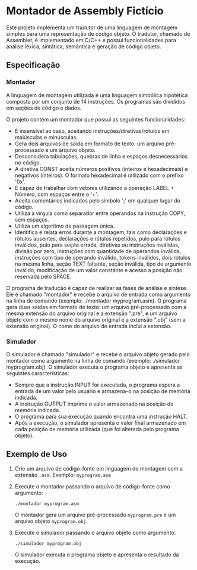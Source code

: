 # Montador de Assembly Fictício

Este projeto implementa um tradutor de uma linguagem de montagem simples para uma representação de código objeto. O tradutor, chamado de Assembler, é implementado em C/C++ e possui funcionalidades para análise léxica, sintática, semântica e geração de código objeto.

## Especificação

### Montador

A linguagem de montagem utilizada é uma linguagem simbólica hipotética composta por um conjunto de 14 instruções. Os programas são divididos em seções de código e dados.

O projeto contém um montador que possui as seguintes funcionalidades:

- É insensível ao caso, aceitando instruções/diretivas/rótulos em maiúsculas e minúsculas.
- Gera dois arquivos de saída em formato de texto: um arquivo pré-processado e um arquivo objeto.
- Desconsidera tabulações, quebras de linha e espaços desnecessários no código.
- A diretiva CONST aceita números positivos (inteiros e hexadecimais) e negativos (inteiros). O formato hexadecimal é utilizado com o prefixo '0x'.
- É capaz de trabalhar com vetores utilizando a operação LABEL + Número, com espaços entre o '+'.
- Aceita comentários indicados pelo símbolo ';' em qualquer lugar do código.
- Utiliza a vírgula como separador entre operandos na instrução COPY, sem espaços.
- Utiliza um algoritmo de passagem única.
- Identifica e relata erros durante a montagem, tais como declarações e rótulos ausentes, declarações e rótulos repetidos, pulo para rótulos inválidos, pulo para seção errada, diretivas ou instruções inválidas, divisão por zero, instruções com quantidade de operandos inválida, instruções com tipo de operando inválido, tokens inválidos, dois rótulos na mesma linha, seção TEXT faltante, seção inválida, tipo de argumento inválido, modificação de um valor constante e acesso a posição não reservada pelo SPACE.

O programa de tradução é capaz de realizar as fases de análise e síntese. Ele é chamado "montador" e recebe o arquivo de entrada como argumento na linha de comando (exemplo: ./montador myprogram.asm). O programa gera duas saídas em formato de texto: um arquivo pré-processado com a mesma extensão do arquivo original e a extensão ".pre", e um arquivo objeto com o mesmo nome do arquivo original e a extensão ".obj" (sem a extensão original). O nome do arquivo de entrada inclui a extensão.

### Simulador

O simulador é chamado "simulador" e recebe o arquivo objeto gerado pelo montador como argumento na linha de comando (exemplo: ./simulador myprogram.obj). O simulador executa o programa objeto e apresenta as seguintes características:

- Sempre que a instrução INPUT for executada, o programa espera a entrada de um valor pelo usuário e armazena-o na posição de memória indicada.
- A instrução OUTPUT imprime o valor armazenado na posição de memória indicada.
- O programa para sua execução quando encontra uma instrução HALT.
- Após a execução, o simulador apresenta o valor final armazenado em cada posição de memória utilizada (que foi alterada pelo programa objeto).

## Exemplo de Uso

1. Crie um arquivo de código-fonte em linguagem de montagem com a extensão `.asm`. Exemplo: `myprogram.asm`

2. Execute o montador passando o arquivo de código-fonte como argumento:

    ```
    ./montador myprogram.asm
    ```

    O montador gera um arquivo pré-processado `myprogram.pre` e um arquivo objeto `myprogram.obj`.

3. Execute o simulador passando o arquivo objeto como argumento:

    ```
    ./simulador myprogram.obj
    ```

    O simulador executa o programa objeto e apresenta o resultado da execução.



